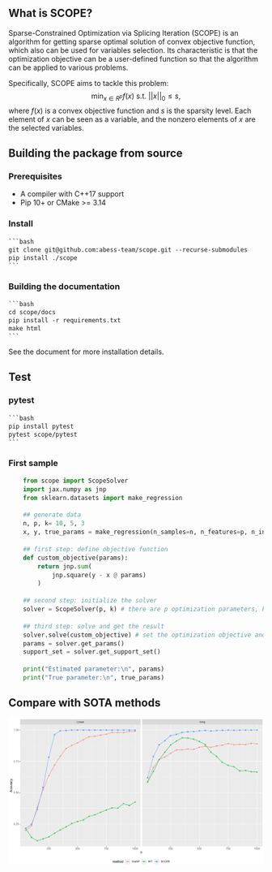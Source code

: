 ## What is SCOPE?

Sparse-Constrained Optimization via Splicing Iteration (SCOPE) is an algorithm for getting sparse optimal solution of convex objective function, which also can be used for variables selection. Its characteristic is that the optimization objective can be a user-defined function so that the algorithm can be applied to various problems.

Specifically, SCOPE aims to tackle this problem: 
$$\min_{x \in R^p} f(x) \text{ s.t. } ||x||_0 \leq s,$$
where $f(x)$ is a convex objective function and $s$ is the sparsity level. Each element of $x$ can be seen as a variable, and the nonzero elements of $x$ are the selected variables.

## Building the package from source

### Prerequisites
+ A compiler with C++17 support 
+ Pip 10+ or CMake >= 3.14

### Install

    ```bash
    git clone git@github.com:abess-team/scope.git --recurse-submodules
    pip install ./scope
    ```

### Building the documentation

    ```bash
    cd scope/docs
    pip install -r requirements.txt
    make html
    ```

See the document for more installation details.

## Test

### pytest

    ```bash
    pip install pytest
    pytest scope/pytest
    ```


### First sample

```python
    from scope import ScopeSolver
    import jax.numpy as jnp
    from sklearn.datasets import make_regression

    ## generate data
    n, p, k= 10, 5, 3
    x, y, true_params = make_regression(n_samples=n, n_features=p, n_informative=k, coef=True)

    ## first step: define objective function
    def custom_objective(params):
        return jnp.sum(
            jnp.square(y - x @ params)
        )

    ## second step: initialize the solver
    solver = ScopeSolver(p, k) # there are p optimization parameters, k of which are non-zero

    ## third step: solve and get the result 
    solver.solve(custom_objective) # set the optimization objective and begin to solve
    params = solver.get_params() 
    support_set = solver.get_support_set()

    print("Estimated parameter:\n", params)
    print("True parameter:\n", true_params)
```

## Compare with SOTA methods

![](/docs/img/compare.png)
